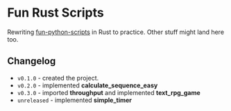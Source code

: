 # Fun Rust Scripts

Rewriting [fun-python-scripts](https://github.com/Maffey/fun-python-scripts) in Rust to practice. Other stuff might land here too.

## Changelog

- `v0.1.0` - created the project.
- `v0.2.0` - implemented **calculate_sequence_easy**
- `v0.3.0` - imported **throughput** and implemented **text_rpg_game** 
- `unreleased` - implemented **simple_timer**
